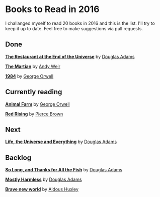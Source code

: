 # Books to Read in 2016

I challanged myself to read 20 books in 2016 and this is the list. I'll try to keep it up to date. Feel free to make suggestions via pull requests.

## Done

**[The Restaurant at the End of the Universe](https://www.goodreads.com/book/show/8695.The_Restaurant_at_the_End_of_the_Universe)** by [Douglas Adams](https://www.goodreads.com/author/show/4.Douglas_Adams)

**[The Martian](https://www.goodreads.com/book/show/18007564-the-martian)** by [Andy Weir](https://www.goodreads.com/author/show/6540057.Andy_Weir)

**[1984](https://www.goodreads.com/book/show/5470.1984)** by [George Orwell](https://www.goodreads.com/author/show/3706.George_Orwell)

## Currently reading

**[Animal Farm](https://www.goodreads.com/book/show/7613.Animal_Farm)** by [George Orwell](https://www.goodreads.com/author/show/3706.George_Orwell)

**[Red Rising](http://www.goodreads.com/book/show/15839976-red-rising)** by [Pierce Brown](https://www.goodreads.com/author/show/6474348.Pierce_Brown)

## Next 

**[Life, the Universe and Everything](https://www.goodreads.com/book/show/8694.Life_the_Universe_and_Everything)** by [Douglas Adams](https://www.goodreads.com/author/show/4.Douglas_Adams)

## Backlog

**[So Long, and Thanks for All the Fish](https://www.goodreads.com/book/show/8698.So_Long_and_Thanks_for_All_the_Fish)** by [Douglas Adams](https://www.goodreads.com/author/show/4.Douglas_Adams)

**[Mostly Harmless](https://www.goodreads.com/book/show/360.Mostly_Harmless)** by [Douglas Adams](https://www.goodreads.com/author/show/4.Douglas_Adams)

**[Brave new world](https://www.goodreads.com/book/show/5129.Brave_New_World)** by [Aldous Huxley](https://www.goodreads.com/author/show/3487.Aldous_Huxley)
